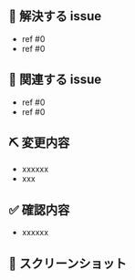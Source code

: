 <!-- Issue 番号がない PR は受け付けません。 -->

## 👏 解決する issue

- ref #0
- ref #0

## 📝 関連する issue

- ref #0
- ref #0

## ⛏ 変更内容

<!-- 変更を端的に箇条書きで -->

- xxxxxx
- xxx

## ✅ 確認内容

- xxxxxx

## 📸 スクリーンショット

<!-- スタイルなどの変更の場合はスクリーンショットがあるとレビューしやすいです -->